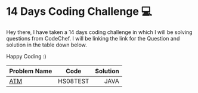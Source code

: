 
# 14 Days Coding Challenge 💻

Hey there,
I have taken a 14 days coding challenge in which I will be solving questions from CodeChef. I will be linking the link for the Question and solution in the table down below. 

Happy Coding :)

| Problem Name        | Code          | Solution  |
| ------------- |:-------------:| -----:|
| [ATM](https://www.codechef.com/problems/HS08TEST)     |HS08TEST | JAVA |
